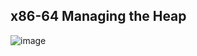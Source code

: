 ## x86-64 Managing the Heap
![image](https://github.com/steveLauwh/The-deliberate-practice-of-software-technology/blob/master/Programing%20Language/CS107/Lecture14.png)
